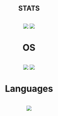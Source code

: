 <div align="center">

## STATS

  <br/>
  <img src="https://img.shields.io/github/stars/honakac?style=for-the-badge"/>
  <img src="https://img.shields.io/github/followers/honakac?style=for-the-badge"/>
  <br/>

# OS
  
  <br/>
  <img src="https://img.shields.io/badge/Void%20linux-green.svg?style=for-the-badge&logo=linux"/>
  <img src="https://img.shields.io/badge/Windows%2010-blue.svg?style=for-the-badge&logo=windows"/>
  <br/>

# Languages
  
  <br/>
  <img src="https://skillicons.dev/icons?i=cpp,c,bash,js&perline=6"/>
  <br/>

</div>
